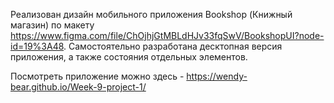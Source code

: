 Реализован дизайн мобильного приложения Bookshop (Книжный магазин) по макету https://www.figma.com/file/ChOjhjGtMBLdHJv33fqSwV/BookshopUI?node-id=19%3A48.
Самостоятельно разработана десктопная версия приложения, а также состояния отдельных элементов.

Посмотреть приложение можно здесь - https://wendy-bear.github.io/Week-9-project-1/

